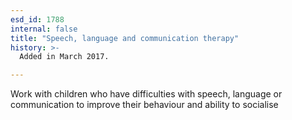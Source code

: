 ```yaml
---
esd_id: 1788
internal: false
title: "Speech, language and communication therapy"
history: >-
  Added in March 2017.

---
```


Work with children who have difficulties with speech, language or communication to improve their behaviour and ability to socialise

